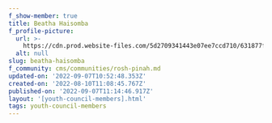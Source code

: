```yaml
---
f_show-member: true
title: Beatha Haisomba
f_profile-picture:
  url: >-
    https://cdn.prod.website-files.com/5d2709341443e07ee7ccd710/631877fd939e5c2fe8caf8e4_WhatsApp%20Image%202022-08-10%20at%2012.52.03%20PM%20(1)%20(1).jpg
  alt: null
slug: beatha-haisomba
f_community: cms/communities/rosh-pinah.md
updated-on: '2022-09-07T10:52:48.353Z'
created-on: '2022-08-10T11:08:45.767Z'
published-on: '2022-09-07T11:14:46.917Z'
layout: '[youth-council-members].html'
tags: youth-council-members
---
```



